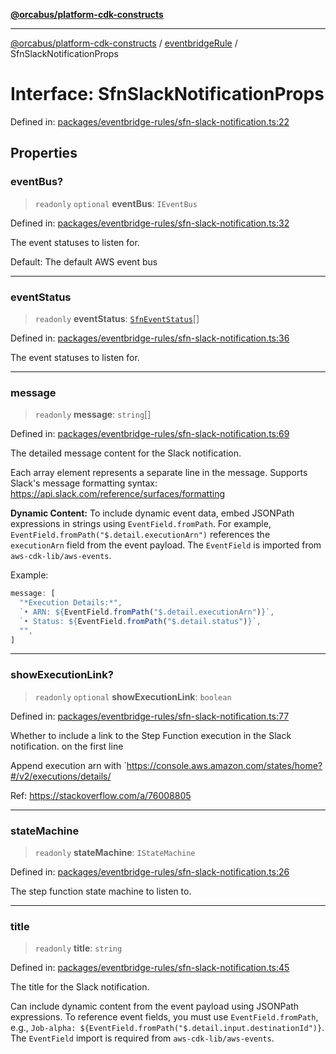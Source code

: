 [**@orcabus/platform-cdk-constructs**](../../../../README.md)

***

[@orcabus/platform-cdk-constructs](../../../../README.md) / [eventbridgeRule](../README.md) / SfnSlackNotificationProps

# Interface: SfnSlackNotificationProps

Defined in: [packages/eventbridge-rules/sfn-slack-notification.ts:22](https://github.com/OrcaBus/platform-cdk-constructs/blob/main/packages/eventbridge-rules/sfn-slack-notification.ts#L22)

## Properties

### eventBus?

> `readonly` `optional` **eventBus**: `IEventBus`

Defined in: [packages/eventbridge-rules/sfn-slack-notification.ts:32](https://github.com/OrcaBus/platform-cdk-constructs/blob/main/packages/eventbridge-rules/sfn-slack-notification.ts#L32)

The event statuses to listen for.

 Default: The default AWS event bus

***

### eventStatus

> `readonly` **eventStatus**: [`SfnEventStatus`](../enumerations/SfnEventStatus.md)[]

Defined in: [packages/eventbridge-rules/sfn-slack-notification.ts:36](https://github.com/OrcaBus/platform-cdk-constructs/blob/main/packages/eventbridge-rules/sfn-slack-notification.ts#L36)

The event statuses to listen for.

***

### message

> `readonly` **message**: `string`[]

Defined in: [packages/eventbridge-rules/sfn-slack-notification.ts:69](https://github.com/OrcaBus/platform-cdk-constructs/blob/main/packages/eventbridge-rules/sfn-slack-notification.ts#L69)

The detailed message content for the Slack notification.

Each array element represents a separate line in the message.
Supports Slack's message formatting syntax:
https://api.slack.com/reference/surfaces/formatting

**Dynamic Content:**
To include dynamic event data, embed JSONPath expressions in strings using `EventField.fromPath`.
For example, `EventField.fromPath("$.detail.executionArn")` references the `executionArn` field from the event payload.
The `EventField` is imported from `aws-cdk-lib/aws-events`.

Example:

```typescript
message: [
  "*Execution Details:*",
  `• ARN: ${EventField.fromPath("$.detail.executionArn")}`,
  `• Status: ${EventField.fromPath("$.detail.status")}`,
  "",
]
```

***

### showExecutionLink?

> `readonly` `optional` **showExecutionLink**: `boolean`

Defined in: [packages/eventbridge-rules/sfn-slack-notification.ts:77](https://github.com/OrcaBus/platform-cdk-constructs/blob/main/packages/eventbridge-rules/sfn-slack-notification.ts#L77)

Whether to include a link to the Step Function execution in the Slack notification. on the first line

Append execution arn with `https://console.aws.amazon.com/states/home?#/v2/executions/details/

Ref: https://stackoverflow.com/a/76008805

***

### stateMachine

> `readonly` **stateMachine**: `IStateMachine`

Defined in: [packages/eventbridge-rules/sfn-slack-notification.ts:26](https://github.com/OrcaBus/platform-cdk-constructs/blob/main/packages/eventbridge-rules/sfn-slack-notification.ts#L26)

The step function state machine to listen to.

***

### title

> `readonly` **title**: `string`

Defined in: [packages/eventbridge-rules/sfn-slack-notification.ts:45](https://github.com/OrcaBus/platform-cdk-constructs/blob/main/packages/eventbridge-rules/sfn-slack-notification.ts#L45)

The title for the Slack notification.

Can include dynamic content from the event payload using JSONPath expressions.
To reference event fields, you must use `EventField.fromPath`, e.g.,
`Job-alpha: ${EventField.fromPath("$.detail.input.destinationId")}`.
The `EventField` import is required from `aws-cdk-lib/aws-events`.
